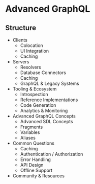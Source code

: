 # Advanced GraphQL 

## Structure

- Clients
    - Colocation
    - UI Integration
    - Caching
- Servers
    - Resolvers
    - Database Connectors
    - Caching
    - GraphQL & Legacy Systems
- Tooling & Ecosystem
    - Introspection
    - Reference Implementations
    - Code Generation
    - Analytics & Monitoring
- Advanced GraphQL Concepts
    - Advanced SDL Concepts
    - Fragments
    - Variables
    - Aliases
- Common Questions
    - Caching
    - Authentication / Authorization
    - Error Handling
    - API Design
    - Offline Support
- Community & Resources
